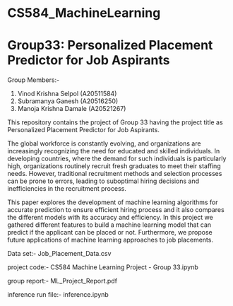 # CS584_MachineLearning
# Group33: Personalized Placement Predictor for Job Aspirants

Group Members:-
1) Vinod Krishna Selpol (A20511584)
2) Subramanya Ganesh (A20516250)
3) Manoja Krishna Damale (A20521267)

This repository contains the project of Group 33 having the project title as Personalized Placement Predictor for Job Aspirants.

The global workforce is constantly evolving, and organizations are increasingly recognizing the need for educated and skilled individuals. In developing countries, where the demand for such individuals is particularly high, organizations routinely recruit fresh graduates to meet their staffing needs. However, traditional recruitment methods and selection processes can be prone to errors, leading to suboptimal hiring decisions and inefficiencies in the recruitment process.

This paper explores the development of machine learning algorithms for accurate prediction to ensure efficient hiring process and it also compares the different models with its accuracy and efficiency. In this project we gathered different features to build a machine learning model that can predict if the applicant can be placed or not. Furthermore, we propose future applications of machine learning approaches to job placements.


Data set:- Job_Placement_Data.csv

project code:- CS584 Machine Learning Project - Group 33.ipynb

group report:- ML_Project_Report.pdf

inference run file:- inference.ipynb
